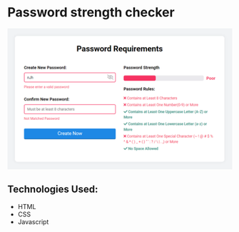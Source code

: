 # Password strength checker

![Screenshot](screenshot.png 'Screenshot of password strength checker')

## Technologies Used:
- HTML
- CSS
- Javascript
